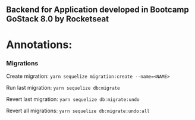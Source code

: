 ## Backend for Application developed in Bootcamp GoStack 8.0 by Rocketseat

# Annotations:

### Migrations

Create migration:
`yarn sequelize migration:create --name=<NAME>`

Run last migration:
`yarn sequelize db:migrate`

Revert last migration:
`yarn sequelize db:migrate:undo`

Revert all migrations:
`yarn sequelize db:migrate:undo:all`
